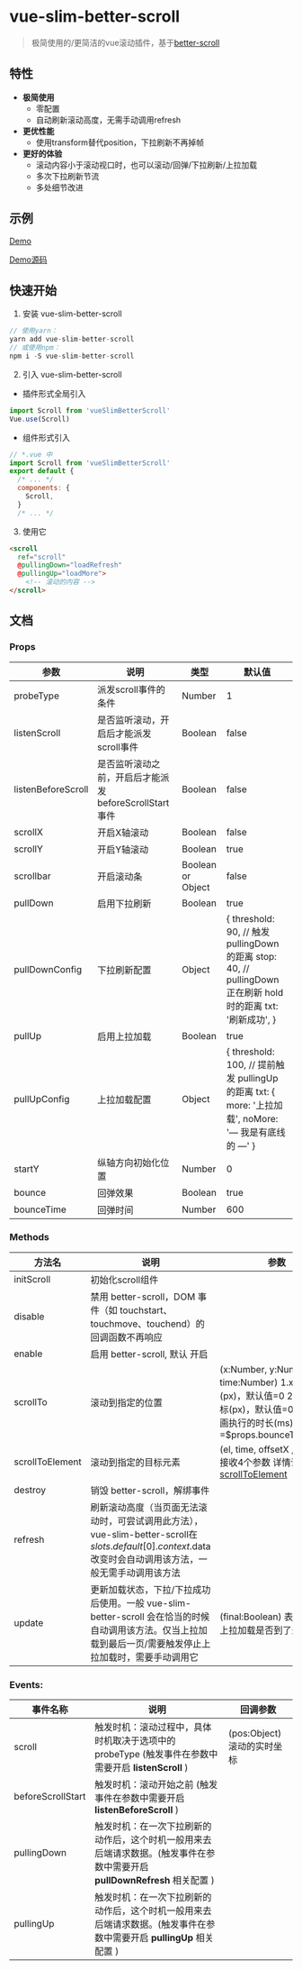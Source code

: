# vue-slim-better-scroll
> 极简使用的/更简洁的vue滚动插件，基于[better-scroll](https://github.com/ustbhuangyi/better-scroll)

## 特性
* **极简使用**
  * 零配置
  * 自动刷新滚动高度，无需手动调用refresh
* **更优性能**
  * 使用transform替代position，下拉刷新不再掉帧
* **更好的体验**
  * 滚动内容小于滚动视口时，也可以滚动/回弹/下拉刷新/上拉加载
  * 多次下拉刷新节流
  * 多处细节改进


## 示例
[Demo](https://wannaxiao.github.io/vue-slim-better-scroll/)

[Demo源码](https://github.com/wannaxiao/vue-slim-better-scroll/blob/master/src/App.vue)


## 快速开始
1. 安装 vue-slim-better-scroll
``` js
// 使用yarn：
yarn add vue-slim-better-scroll
// 或使用npm：
npm i -S vue-slim-better-scroll
```


2. 引入 vue-slim-better-scroll
* 插件形式全局引入
``` js
import Scroll from 'vueSlimBetterScroll'
Vue.use(Scroll)
```

* 组件形式引入
``` js
// *.vue 中
import Scroll from 'vueSlimBetterScroll'
export default {
  /* ... */
  components: {
    Scroll,
  }
  /* ... */
```


3. 使用它
``` html
<scroll
  ref="scroll"
  @pullingDown="loadRefresh"
  @pullingUp="loadMore">
    <!-- 滚动的内容 -->
</scroll>
```

## 文档
### Props
参数 | 说明 | 类型 | 默认值
|---|---|---|---|
probeType | 派发scroll事件的条件 | Number | 1 |
listenScroll | 是否监听滚动，开启后才能派发scroll事件| Boolean | false
listenBeforeScroll | 是否监听滚动之前，开启后才能派发beforeScrollStart事件| Boolean | false
scrollX | 开启X轴滚动 | Boolean | false
scrollY | 开启Y轴滚动 | Boolean | true
scrollbar | 开启滚动条 | Boolean or Object | false
pullDown | 启用下拉刷新 | Boolean | true
pullDownConfig | 下拉刷新配置 | Object | { threshold: 90, // 触发 pullingDown 的距离 stop: 40, // pullingDown 正在刷新 hold 时的距离 txt: '刷新成功', }
pullUp | 启用上拉加载 | Boolean | true
pullUpConfig | 上拉加载配置 | Object | { threshold: 100, // 提前触发 pullingUp 的距离 txt: { more: '上拉加载', noMore: '— 我是有底线的 —' }
startY | 纵轴方向初始化位置 | Number | 0
bounce | 回弹效果 | Boolean | true
bounceTime | 回弹时间 | Number | 600

### Methods
方法名 | 说明 | 参数
|---|---|---|
initScroll | 初始化scroll组件 | |
disable | 禁用 better-scroll，DOM 事件（如 touchstart、touchmove、touchend）的回调函数不再响应 | |
enable | 启用 better-scroll, 默认 开启 | |
scrollTo | 滚动到指定的位置 | (x:Number, y:Number, time:Number) 1.x横轴坐标(px)，默认值=0  2.y 纵轴坐标(px)，默认值=0  3.滚动动画执行的时长(ms)，默认值=$props.bounceTime=600
scrollToElement | 滚动到指定的目标元素 | (el, time, offsetX , offsetY )接收4个参数 详情请查看: [scrollToElement](https://ustbhuangyi.github.io/better-scroll/doc/zh-hans/api.html#scrolltoelementel-time-offsetx-offsety-easing)
destroy | 销毁 better-scroll，解绑事件
refresh | 刷新滚动高度（当页面无法滚动时，可尝试调用此方法），vue-slim-better-scroll在 $slots.default[0].context.$data 改变时会自动调用该方法，一般无需手动调用该方法
update | 更新加载状态，下拉/下拉成功后使用。一般 vue-slim-better-scroll 会在恰当的时候自动调用该方法。仅当上拉加载到最后一页/需要触发停止上拉加载时，需要手动调用它 | (final:Boolean) 表明pullUp上拉加载是否到了最底部

### Events:
事件名称 | 说明 | 回调参数
|---|---|---|
scroll | 触发时机：滚动过程中，具体时机取决于选项中的 probeType (触发事件在参数中需要开启 **listenScroll** ) | (pos:Object) 滚动的实时坐标
beforeScrollStart | 触发时机：滚动开始之前 (触发事件在参数中需要开启 **listenBeforeScroll** )
pullingDown | 触发时机：在一次下拉刷新的动作后，这个时机一般用来去后端请求数据。(触发事件在参数中需要开启 **pullDownRefresh** 相关配置 )
pullingUp | 触发时机：在一次下拉刷新的动作后，这个时机一般用来去后端请求数据。(触发事件在参数中需要开启 **pullingUp** 相关配置 )


